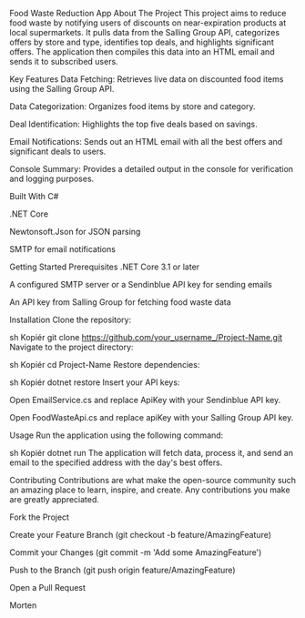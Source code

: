 Food Waste Reduction App
About The Project
This project aims to reduce food waste by notifying users of discounts on near-expiration products at local supermarkets. It pulls data from the Salling Group API, categorizes offers by store and type, identifies top deals, and highlights significant offers. The application then compiles this data into an HTML email and sends it to subscribed users.

Key Features
Data Fetching: Retrieves live data on discounted food items using the Salling Group API.

Data Categorization: Organizes food items by store and category.

Deal Identification: Highlights the top five deals based on savings.

Email Notifications: Sends out an HTML email with all the best offers and significant deals to users.

Console Summary: Provides a detailed output in the console for verification and logging purposes.

Built With
C#

.NET Core

Newtonsoft.Json for JSON parsing

SMTP for email notifications

Getting Started
Prerequisites
.NET Core 3.1 or later

A configured SMTP server or a Sendinblue API key for sending emails

An API key from Salling Group for fetching food waste data

Installation
Clone the repository:

sh
Kopiér
git clone https://github.com/your_username_/Project-Name.git
Navigate to the project directory:

sh
Kopiér
cd Project-Name
Restore dependencies:

sh
Kopiér
dotnet restore
Insert your API keys:

Open EmailService.cs and replace ApiKey with your Sendinblue API key.

Open FoodWasteApi.cs and replace apiKey with your Salling Group API key.

Usage
Run the application using the following command:

sh
Kopiér
dotnet run
The application will fetch data, process it, and send an email to the specified address with the day's best offers.

Contributing
Contributions are what make the open-source community such an amazing place to learn, inspire, and create. Any contributions you make are greatly appreciated.

Fork the Project

Create your Feature Branch (git checkout -b feature/AmazingFeature)

Commit your Changes (git commit -m 'Add some AmazingFeature')

Push to the Branch (git push origin feature/AmazingFeature)

Open a Pull Request

Morten
